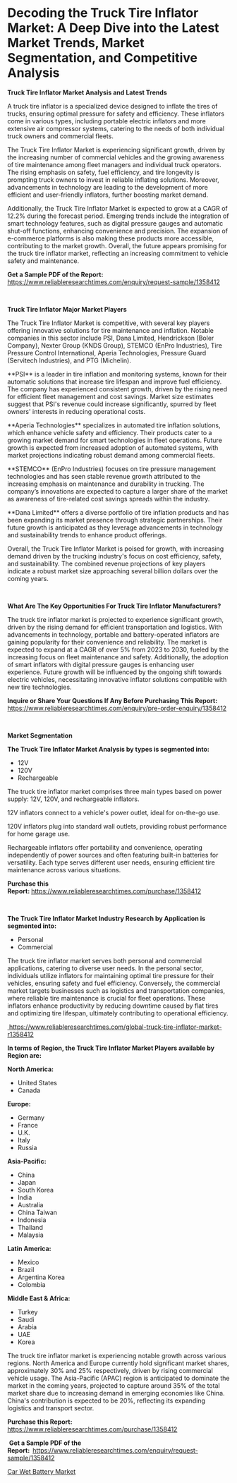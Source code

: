 <p><h1>Decoding the Truck Tire Inflator Market: A Deep Dive into the Latest Market Trends, Market Segmentation, and Competitive Analysis</h1></p><p><strong>Truck Tire Inflator Market Analysis and Latest Trends</strong></p>
<p><p>A truck tire inflator is a specialized device designed to inflate the tires of trucks, ensuring optimal pressure for safety and efficiency. These inflators come in various types, including portable electric inflators and more extensive air compressor systems, catering to the needs of both individual truck owners and commercial fleets.</p><p>The Truck Tire Inflator Market is experiencing significant growth, driven by the increasing number of commercial vehicles and the growing awareness of tire maintenance among fleet managers and individual truck operators. The rising emphasis on safety, fuel efficiency, and tire longevity is prompting truck owners to invest in reliable inflating solutions. Moreover, advancements in technology are leading to the development of more efficient and user-friendly inflators, further boosting market demand.</p><p>Additionally, the Truck Tire Inflator Market is expected to grow at a CAGR of 12.2% during the forecast period. Emerging trends include the integration of smart technology features, such as digital pressure gauges and automatic shut-off functions, enhancing convenience and precision. The expansion of e-commerce platforms is also making these products more accessible, contributing to the market growth. Overall, the future appears promising for the truck tire inflator market, reflecting an increasing commitment to vehicle safety and maintenance.</p></p>
<p><strong>Get a Sample PDF of the Report:&nbsp;</strong> <a href="https://www.reliableresearchtimes.com/enquiry/request-sample/1358412?utm_campaign=3207&utm_medium=2&utm_source=Github&utm_content=ia&utm_term=30032025&utm_id=truck-tire-inflator">https://www.reliableresearchtimes.com/enquiry/request-sample/1358412</a></p>
<p>&nbsp;</p>
<p><strong>Truck Tire Inflator Major Market Players</strong></p>
<p><p>The Truck Tire Inflator Market is competitive, with several key players offering innovative solutions for tire maintenance and inflation. Notable companies in this sector include PSI, Dana Limited, Hendrickson (Boler Company), Nexter Group (KNDS Group), STEMCO (EnPro Industries), Tire Pressure Control International, Aperia Technologies, Pressure Guard (Servitech Industries), and PTG (Michelin).</p><p>**PSI** is a leader in tire inflation and monitoring systems, known for their automatic solutions that increase tire lifespan and improve fuel efficiency. The company has experienced consistent growth, driven by the rising need for efficient fleet management and cost savings. Market size estimates suggest that PSI's revenue could increase significantly, spurred by fleet owners' interests in reducing operational costs.</p><p>**Aperia Technologies** specializes in automated tire inflation solutions, which enhance vehicle safety and efficiency. Their products cater to a growing market demand for smart technologies in fleet operations. Future growth is expected from increased adoption of automated systems, with market projections indicating robust demand among commercial fleets.</p><p>**STEMCO** (EnPro Industries) focuses on tire pressure management technologies and has seen stable revenue growth attributed to the increasing emphasis on maintenance and durability in trucking. The company’s innovations are expected to capture a larger share of the market as awareness of tire-related cost savings spreads within the industry.</p><p>**Dana Limited** offers a diverse portfolio of tire inflation products and has been expanding its market presence through strategic partnerships. Their future growth is anticipated as they leverage advancements in technology and sustainability trends to enhance product offerings.</p><p>Overall, the Truck Tire Inflator Market is poised for growth, with increasing demand driven by the trucking industry's focus on cost efficiency, safety, and sustainability. The combined revenue projections of key players indicate a robust market size approaching several billion dollars over the coming years.</p></p>
<p>&nbsp;</p>
<p><strong>What Are The Key Opportunities For Truck Tire Inflator Manufacturers?</strong></p>
<p><p>The truck tire inflator market is projected to experience significant growth, driven by the rising demand for efficient transportation and logistics. With advancements in technology, portable and battery-operated inflators are gaining popularity for their convenience and reliability. The market is expected to expand at a CAGR of over 5% from 2023 to 2030, fueled by the increasing focus on fleet maintenance and safety. Additionally, the adoption of smart inflators with digital pressure gauges is enhancing user experience. Future growth will be influenced by the ongoing shift towards electric vehicles, necessitating innovative inflator solutions compatible with new tire technologies.</p></p>
<p><strong>Inquire or Share Your Questions If Any Before Purchasing This Report:</strong> <a href="https://www.reliableresearchtimes.com/enquiry/pre-order-enquiry/1358412?utm_campaign=3207&utm_medium=2&utm_source=Github&utm_content=ia&utm_term=30032025&utm_id=truck-tire-inflator">https://www.reliableresearchtimes.com/enquiry/pre-order-enquiry/1358412</a></p>
<p>&nbsp;</p>
<p><strong>Market Segmentation</strong></p>
<p><strong>The Truck Tire Inflator Market Analysis by types is segmented into:</strong></p>
<p><ul><li>12V</li><li>120V</li><li>Rechargeable</li></ul></p>
<p><p>The truck tire inflator market comprises three main types based on power supply: 12V, 120V, and rechargeable inflators. </p><p>12V inflators connect to a vehicle's power outlet, ideal for on-the-go use. </p><p>120V inflators plug into standard wall outlets, providing robust performance for home garage use. </p><p>Rechargeable inflators offer portability and convenience, operating independently of power sources and often featuring built-in batteries for versatility. Each type serves different user needs, ensuring efficient tire maintenance across various situations.</p></p>
<p><strong>Purchase this Report:&nbsp;</strong><a href="https://www.reliableresearchtimes.com/purchase/1358412?utm_campaign=3207&utm_medium=2&utm_source=Github&utm_content=ia&utm_term=30032025&utm_id=truck-tire-inflator">https://www.reliableresearchtimes.com/purchase/1358412</a></p>
<p>&nbsp;</p>
<p><strong>The Truck Tire Inflator Market Industry Research by Application is segmented into:</strong></p>
<p><ul><li>Personal</li><li>Commercial</li></ul></p>
<p><p>The truck tire inflator market serves both personal and commercial applications, catering to diverse user needs. In the personal sector, individuals utilize inflators for maintaining optimal tire pressure for their vehicles, ensuring safety and fuel efficiency. Conversely, the commercial market targets businesses such as logistics and transportation companies, where reliable tire maintenance is crucial for fleet operations. These inflators enhance productivity by reducing downtime caused by flat tires and optimizing tire lifespan, ultimately contributing to operational efficiency.</p></p>
<p><a href="https://www.reliableresearchtimes.com/global-truck-tire-inflator-market-r1358412?utm_campaign=3207&utm_medium=2&utm_source=Github&utm_content=ia&utm_term=30032025&utm_id=truck-tire-inflator">&nbsp;https://www.reliableresearchtimes.com/global-truck-tire-inflator-market-r1358412</a></p>
<p><strong>In terms of Region, the Truck Tire Inflator Market Players available by Region are:</strong></p>
<p>
    <p> <strong> North America: </strong>
        <ul>
            <li>United States</li>
            <li>Canada</li>
        </ul>
        </p> 
    <p> <strong> Europe: </strong>
        <ul>
            <li>Germany</li>
            <li>France</li>
            <li>U.K.</li>
            <li>Italy</li>
            <li>Russia</li>
        </ul>
        </p> 
    <p> <strong> Asia-Pacific: </strong>
        <ul>
            <li>China</li>
            <li>Japan</li>
            <li>South Korea</li>
            <li>India</li>
            <li>Australia</li>
            <li>China Taiwan</li>
            <li>Indonesia</li>
            <li>Thailand</li>
            <li>Malaysia</li>
        </ul>
        </p> 
    <p> <strong> Latin America: </strong>
        <ul>
            <li>Mexico</li>
            <li>Brazil</li>
            <li>Argentina Korea</li>
            <li>Colombia</li>
        </ul>
        </p> 
    <p> <strong> Middle East & Africa: </strong>
        <ul>
            <li>Turkey</li>
            <li>Saudi</li>
            <li>Arabia</li>
            <li>UAE</li>
            <li>Korea</li>
        </ul>
    </p>
    </p>
<p><p>The truck tire inflator market is experiencing notable growth across various regions. North America and Europe currently hold significant market shares, approximately 30% and 25% respectively, driven by rising commercial vehicle usage. The Asia-Pacific (APAC) region is anticipated to dominate the market in the coming years, projected to capture around 35% of the total market share due to increasing demand in emerging economies like China. China's contribution is expected to be 20%, reflecting its expanding logistics and transport sector.</p></p>
<p><strong>Purchase this Report: </strong><a href="https://www.reliableresearchtimes.com/purchase/1358412?utm_campaign=3207&utm_medium=2&utm_source=Github&utm_content=ia&utm_term=30032025&utm_id=truck-tire-inflator">https://www.reliableresearchtimes.com/purchase/1358412</a></p>
<p>&nbsp;<strong>Get a Sample PDF of the Report:&nbsp;&nbsp;</strong><a href="https://www.reliableresearchtimes.com/enquiry/request-sample/1358412?utm_campaign=3207&utm_medium=2&utm_source=Github&utm_content=ia&utm_term=30032025&utm_id=truck-tire-inflator">https://www.reliableresearchtimes.com/enquiry/request-sample/1358412</a></p>
<p><strong></strong></p>
<p><p><a href="https://github.com/herakterroem/Market-Research-Report-List-1/blob/main/car-wet-battery-market.md?utm_campaign=3207&utm_medium=2&utm_source=Github&utm_content=ia&utm_term=30032025&utm_id=truck-tire-inflator">Car Wet Battery Market</a></p></p>